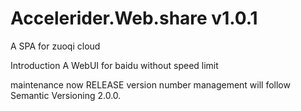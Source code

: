 # Accelerider.Web.share v1.0.1


A SPA for zuoqi cloud

Introduction
A WebUI for baidu without speed limit

maintenance
now RELEASE version number management will follow Semantic Versioning 2.0.0.
